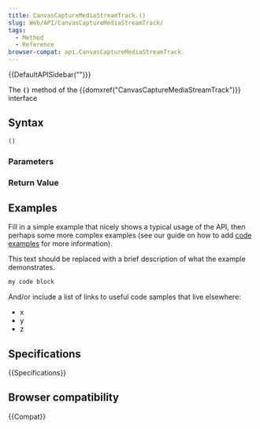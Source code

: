 ```yaml
---
title: CanvasCaptureMediaStreamTrack.()
slug: Web/API/CanvasCaptureMediaStreamTrack/
tags:
  - Method
  - Reference
browser-compat: api.CanvasCaptureMediaStreamTrack.
---
```

{{DefaultAPISidebar("")}}

The **`()`** method of the {{domxref("CanvasCaptureMediaStreamTrack")}} interface 

## Syntax

```js
()
```

### Parameters



### Return Value



## Examples

Fill in a simple example that nicely shows a typical usage of the API, then perhaps some more complex examples (see our guide on how to add [code examples](/en-US/docs/MDN/Contribute/Structures/Code_examples) for more information).

This text should be replaced with a brief description of what the example demonstrates.

```js
my code block
```

And/or include a list of links to useful code samples that live elsewhere:

*   x
*   y
*   z

## Specifications

{{Specifications}}

## Browser compatibility

{{Compat}}

